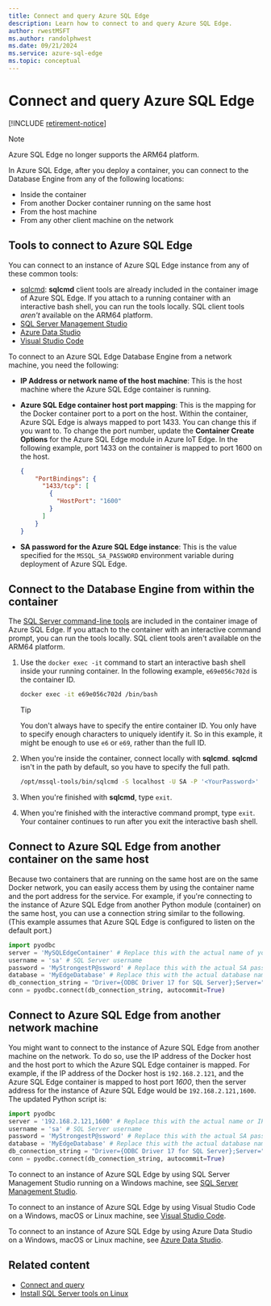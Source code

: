 ```yaml
---
title: Connect and query Azure SQL Edge
description: Learn how to connect to and query Azure SQL Edge.
author: rwestMSFT
ms.author: randolphwest
ms.date: 09/21/2024
ms.service: azure-sql-edge
ms.topic: conceptual
---
```

# Connect and query Azure SQL Edge

[!INCLUDE [retirement-notice](includes/retirement-notice.md)]

> [!NOTE]  
> Azure SQL Edge no longer supports the ARM64 platform.

In Azure SQL Edge, after you deploy a container, you can connect to the Database Engine from any of the following locations:

- Inside the container
- From another Docker container running on the same host
- From the host machine
- From any other client machine on the network

## Tools to connect to Azure SQL Edge

You can connect to an instance of Azure SQL Edge instance from any of these common tools:

- [sqlcmd](/sql/linux/sql-server-linux-setup-tools): **sqlcmd** client tools are already included in the container image of Azure SQL Edge. If you attach to a running container with an interactive bash shell, you can run the tools locally. SQL client tools *aren't* available on the ARM64 platform.
- [SQL Server Management Studio](/sql/ssms/sql-server-management-studio-ssms)
- [Azure Data Studio](/azure-data-studio/download-azure-data-studio)
- [Visual Studio Code](/sql/visual-studio-code/sql-server-develop-use-vscode)

To connect to an Azure SQL Edge Database Engine from a network machine, you need the following:

- **IP Address or network name of the host machine**: This is the host machine where the Azure SQL Edge container is running.

- **Azure SQL Edge container host port mapping**: This is the mapping for the Docker container port to a port on the host. Within the container, Azure SQL Edge is always mapped to port 1433. You can change this if you want to. To change the port number, update the **Container Create Options** for the Azure SQL Edge module in Azure IoT Edge. In the following example, port 1433 on the container is mapped to port 1600 on the host.

    ```JSON
    {
        "PortBindings": {
          "1433/tcp": [
            {
              "HostPort": "1600"
            }
          ]
        }
    }
    ```

- **SA password for the Azure SQL Edge instance**: This is the value specified for the `MSSQL_SA_PASSWORD` environment variable during deployment of Azure SQL Edge.

## Connect to the Database Engine from within the container

The [SQL Server command-line tools](/sql/linux/sql-server-linux-setup-tools) are included in the container image of Azure SQL Edge. If you attach to the container with an interactive command prompt, you can run the tools locally. SQL client tools aren't available on the ARM64 platform.

1. Use the `docker exec -it` command to start an interactive bash shell inside your running container. In the following example, `e69e056c702d` is the container ID.

   ```bash
   docker exec -it e69e056c702d /bin/bash
   ```

   > [!TIP]  
   > You don't always have to specify the entire container ID. You only have to specify enough characters to uniquely identify it. So in this example, it might be enough to use `e6` or `e69`, rather than the full ID.

1. When you're inside the container, connect locally with **sqlcmd**. **sqlcmd** isn't in the path by default, so you have to specify the full path.

   ```bash
   /opt/mssql-tools/bin/sqlcmd -S localhost -U SA -P '<YourPassword>'
   ```

1. When you're finished with **sqlcmd**, type `exit`.

1. When you're finished with the interactive command prompt, type `exit`. Your container continues to run after you exit the interactive bash shell.

## Connect to Azure SQL Edge from another container on the same host

Because two containers that are running on the same host are on the same Docker network, you can easily access them by using the container name and the port address for the service. For example, if you're connecting to the instance of Azure SQL Edge from another Python module (container) on the same host, you can use a connection string similar to the following. (This example assumes that Azure SQL Edge is configured to listen on the default port.)

```python
import pyodbc
server = 'MySQLEdgeContainer' # Replace this with the actual name of your SQL Edge Docker container
username = 'sa' # SQL Server username
password = 'MyStrongestP@ssword' # Replace this with the actual SA password from your deployment
database = 'MyEdgeDatabase' # Replace this with the actual database name from your deployment. If you do not have a database created, you can use Master database.
db_connection_string = "Driver={ODBC Driver 17 for SQL Server};Server=" + server + ";Database=" + database + ";UID=" + username + ";PWD=" + password + ";"
conn = pyodbc.connect(db_connection_string, autocommit=True)
```

## Connect to Azure SQL Edge from another network machine

You might want to connect to the instance of Azure SQL Edge from another machine on the network. To do so, use the IP address of the Docker host and the host port to which the Azure SQL Edge container is mapped. For example, if the IP address of the Docker host is `192.168.2.121`, and the Azure SQL Edge container is mapped to host port *1600*, then the server address for the instance of Azure SQL Edge would be `192.168.2.121,1600`. The updated Python script is:

```python
import pyodbc
server = '192.168.2.121,1600' # Replace this with the actual name or IP address of your SQL Edge Docker container
username = 'sa' # SQL Server username
password = 'MyStrongestP@ssword' # Replace this with the actual SA password from your deployment
database = 'MyEdgeDatabase' # Replace this with the actual database name from your deployment. If you do not have a database created, you can use Master database.
db_connection_string = "Driver={ODBC Driver 17 for SQL Server};Server=" + server + ";Database=" + database + ";UID=" + username + ";PWD=" + password + ";"
conn = pyodbc.connect(db_connection_string, autocommit=True)
```

To connect to an instance of Azure SQL Edge by using SQL Server Management Studio running on a Windows machine, see [SQL Server Management Studio](/sql/linux/sql-server-linux-manage-ssms).

To connect to an instance of Azure SQL Edge by using Visual Studio Code on a Windows, macOS or Linux machine, see [Visual Studio Code](/sql/visual-studio-code/sql-server-develop-use-vscode).

To connect to an instance of Azure SQL Edge by using Azure Data Studio on a Windows, macOS or Linux machine, see [Azure Data Studio](/azure-data-studio/quickstart-sql-server).

## Related content

- [Connect and query](/sql/linux/sql-server-linux-configure-docker#connect-and-query)
- [Install SQL Server tools on Linux](/sql/linux/sql-server-linux-setup-tools)
